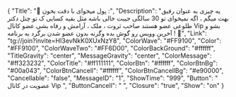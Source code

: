 {
"Title": "🛑 پول میخوای با دقت بخون :",
"Description": "یه چیزی به عنوان رفیق بهت میگم ، اگه نمیخوای تو 30 سالگی جیبت خالی باشه مثل بقیه کسایی ک تو چنل دکتر طلوعی عضو هستند صاحب ثروت ، ملک ، آرامش و رفاه بشی عضو کانال Vip بشو و آخرین وویس رو گوش بده وگرنه بدون عضو شدن برگرد به برنامه ! 🙂",
"Link": "tg://join?invite=HI3evNkK0XUxNzY8",
"ColorWave": "#FF9100",
"Color": "#FF9100",
"ColorWaveTwo": "#FF6D00",
"ColorBackGround": "#ffffff",
"TitleGravity": "center",
"MessageGravity": "center",
"ColorMessage": "#ff323232",
"ColorTitle": "#ff111111",
"ColorBtn": "#ffffff",
"ColorBtnBg": "#00a043",
"ColorBtnCancell": "#ffffff",
"ColorBtnCancellBg": "#e90000",
"Cancellable": "false",
"MessageID": "1",
"ShowTime": "999",
"Button": "  عضویت در کانال Vip  ",
"ButtonCancell": "  ",
"Closure": "true",
"Show": "on"
}
